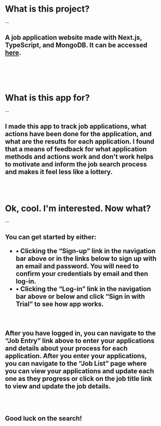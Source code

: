 <h1>What is this project?</h1>
--
<h2>A job application website made with Next.js, TypeScript, and MongoDB. It can be accessed <a href="https://job-app-tracker-orpin.vercel.app">here</a>.<h2>
<br></br>
  <h1>What is this app for?</h1>
      --
      <h2>I made this app to track job applications, what actions have been done for the application, and what are the results for each application. I found that a means of feedback for what application methods and actions work and don&apos;t work helps to motivate and inform the job search process and makes it feel less like a lottery.</h2>
<br></br>
      <h1>Ok, cool. I&apos;m interested. Now what?</h1>
      --
      <h2>You can get started by either:
      <ul>
        <li>• Clicking the &ldquo;Sign-up&rdquo; link in the navigation bar above or in the links below to sign up with an email and password. You will need to confirm your credentials by email and then log-in.</li>
        <li>• Clicking the &ldquo;Log-in&rdquo; link in the navigation bar above or below and click &ldquo;Sign in with Trial&rdquo; to see how app works.</li>
      </ul>
      <br></br>
      After you have logged in, you can navigate to the &ldquo;Job Entry&rdquo; link above to enter your applications and details about your process for each application. After you enter your applications, you can navigate to the &ldquo;Job List&rdquo; page where you can view your applications and update each one as they progress or click on the job title link to view and update the job details.
      </h2>
            <br></br>

 <h2>Good luck on the search!</h2>
